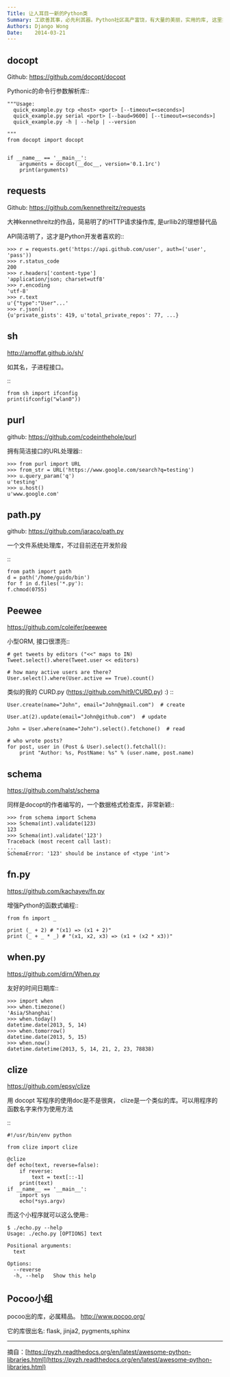 ```yaml
---
Title: 让人耳目一新的Python类
Summary: 工欲善其事，必先利其器。Python社区高产富饶，有大量的美丽，实用的库, 这里挑选出来一些接口设计简洁的库。
Authors: Django Wong
Date:    2014-03-21
---
```


docopt
------

Github: <https://github.com/docopt/docopt>

Pythonic的命令行参数解析库::

    """Usage:
      quick_example.py tcp <host> <port> [--timeout=<seconds>]
      quick_example.py serial <port> [--baud=9600] [--timeout=<seconds>]
      quick_example.py -h | --help | --version
    
    """
    from docopt import docopt


    if __name__ == '__main__':
        arguments = docopt(__doc__, version='0.1.1rc')
        print(arguments)

requests
--------

Github: <https://github.com/kennethreitz/requests>

大神kennethreitz的作品，简易明了的HTTP请求操作库, 是urllib2的理想替代品

API简洁明了，这才是Python开发者喜欢的::

    >>> r = requests.get('https://api.github.com/user', auth=('user', 'pass'))
    >>> r.status_code
    200
    >>> r.headers['content-type']
    'application/json; charset=utf8'
    >>> r.encoding
    'utf-8'
    >>> r.text
    u'{"type":"User"...'
    >>> r.json()
    {u'private_gists': 419, u'total_private_repos': 77, ...}

sh
---

<http://amoffat.github.io/sh/>

如其名，子进程接口。

::

    from sh import ifconfig
    print(ifconfig("wlan0"))

purl
----

github: <https://github.com/codeinthehole/purl>

拥有简洁接口的URL处理器::

    >>> from purl import URL
    >>> from_str = URL('https://www.google.com/search?q=testing')
    >>> u.query_param('q')
    u'testing'
    >>> u.host()
    u'www.google.com'

path.py
-------

github: <https://github.com/jaraco/path.py>

一个文件系统处理库，不过目前还在开发阶段

::

    from path import path
    d = path('/home/guido/bin')
    for f in d.files('*.py'):
    f.chmod(0755)

Peewee
------

<https://github.com/coleifer/peewee>

小型ORM, 接口很漂亮::

    # get tweets by editors ("<<" maps to IN)
    Tweet.select().where(Tweet.user << editors)

    # how many active users are there?
    User.select().where(User.active == True).count()

类似的我的 CURD.py (https://github.com/hit9/CURD.py) :) ::

    User.create(name="John", email="John@gmail.com")  # create

    User.at(2).update(email="John@github.com")  # update

    John = User.where(name="John").select().fetchone()  # read

    # who wrote posts?
    for post, user in (Post & User).select().fetchall():
        print "Author: %s, PostName: %s" % (user.name, post.name)

schema
------

<https://github.com/halst/schema>

同样是docopt的作者编写的，一个数据格式检查库，非常新颖::

    >>> from schema import Schema
    >>> Schema(int).validate(123)
    123
    >>> Schema(int).validate('123')
    Traceback (most recent call last):
    ...
    SchemaError: '123' should be instance of <type 'int'>

fn.py
-----

<https://github.com/kachayev/fn.py>

增强Python的函数式编程::

    from fn import _

    print (_ + 2) # "(x1) => (x1 + 2)"
    print (_ + _ * _) # "(x1, x2, x3) => (x1 + (x2 * x3))"

when.py
--------

<https://github.com/dirn/When.py>

友好的时间日期库::

    >>> import when
    >>> when.timezone()
    'Asia/Shanghai'
    >>> when.today()
    datetime.date(2013, 5, 14)
    >>> when.tomorrow()
    datetime.date(2013, 5, 15)
    >>> when.now()
    datetime.datetime(2013, 5, 14, 21, 2, 23, 78838)

clize
------

<https://github.com/epsy/clize>

用 docopt 写程序的使用doc是不是很爽，
clize是一个类似的库。可以用程序的函数名字来作为使用方法

::

    #!/usr/bin/env python
    
    from clize import clize
    
    @clize
    def echo(text, reverse=false):
        if reverse:
            text = text[::-1]
        print(text)
    if __name__ == '__main__':
        import sys
        echo(*sys.argv)


而这个小程序就可以这么使用::

    $ ./echo.py --help
    Usage: ./echo.py [OPTIONS] text
    
    Positional arguments:
      text
    
    Options:
      --reverse
      -h, --help   Show this help


Pocoo小组
---------

pocoo出的库，必属精品。 <http://www.pocoo.org/>

它的库很出名: flask, jinja2, pygments,sphinx

-------

摘自：[https://pyzh.readthedocs.org/en/latest/awesome-python-libraries.html](https://pyzh.readthedocs.org/en/latest/awesome-python-libraries.html)